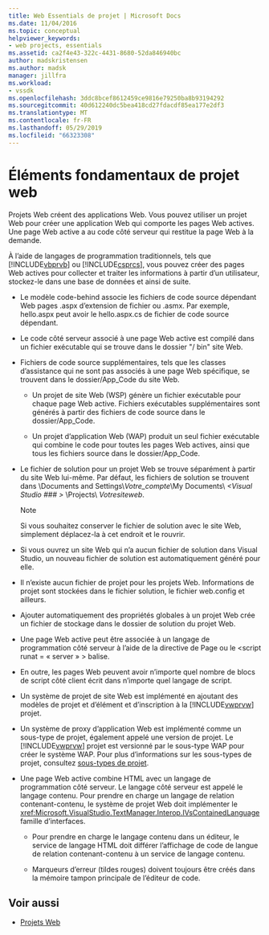 ```yaml
---
title: Web Essentials de projet | Microsoft Docs
ms.date: 11/04/2016
ms.topic: conceptual
helpviewer_keywords:
- web projects, essentials
ms.assetid: ca2f4e43-322c-4431-8680-52da846940bc
author: madskristensen
ms.author: madsk
manager: jillfra
ms.workload:
- vssdk
ms.openlocfilehash: 3ddc8bcef8612459ce9816e79250ba8b93194292
ms.sourcegitcommit: 40d612240dc5bea418cd27fdacdf85ea177e2df3
ms.translationtype: MT
ms.contentlocale: fr-FR
ms.lasthandoff: 05/29/2019
ms.locfileid: "66323308"
---
```

# <a name="web-project-essentials"></a>Éléments fondamentaux de projet web
Projets Web créent des applications Web. Vous pouvez utiliser un projet Web pour créer une application Web qui comporte les pages Web actives. Une page Web active a au code côté serveur qui restitue la page Web à la demande.

 À l’aide de langages de programmation traditionnels, tels que [!INCLUDE[vbprvb](../../code-quality/includes/vbprvb_md.md)] ou [!INCLUDE[csprcs](../../data-tools/includes/csprcs_md.md)], vous pouvez créer des pages Web actives pour collecter et traiter les informations à partir d’un utilisateur, stockez-le dans une base de données et ainsi de suite.

- Le modèle code-behind associe les fichiers de code source dépendant Web pages .aspx d’extension de fichier ou .asmx. Par exemple, hello.aspx peut avoir le hello.aspx.cs de fichier de code source dépendant.

- Le code côté serveur associé à une page Web active est compilé dans un fichier exécutable qui se trouve dans le dossier "/ bin" site Web.

- Fichiers de code source supplémentaires, tels que les classes d’assistance qui ne sont pas associés à une page Web spécifique, se trouvent dans le dossier/App_Code du site Web.

  - Un projet de site Web (WSP) génère un fichier exécutable pour chaque page Web active. Fichiers exécutables supplémentaires sont générés à partir des fichiers de code source dans le dossier/App_Code.

  - Un projet d’application Web (WAP) produit un seul fichier exécutable qui combine le code pour toutes les pages Web actives, ainsi que tous les fichiers source dans le dossier/App_Code.

- Le fichier de solution pour un projet Web se trouve séparément à partir du site Web lui-même. Par défaut, les fichiers de solution se trouvent dans \Documents and Settings\\*Votre_compte*\My Documents\\ *\<Visual Studio ### >* \Projects\\ *Votresiteweb*.

  > [!NOTE]
  > Si vous souhaitez conserver le fichier de solution avec le site Web, simplement déplacez-la à cet endroit et le rouvrir.

- Si vous ouvrez un site Web qui n’a aucun fichier de solution dans Visual Studio, un nouveau fichier de solution est automatiquement généré pour elle.

- Il n’existe aucun fichier de projet pour les projets Web. Informations de projet sont stockées dans le fichier solution, le fichier web.config et ailleurs.

- Ajouter automatiquement des propriétés globales à un projet Web crée un fichier de stockage dans le dossier de solution du projet Web.

- Une page Web active peut être associée à un langage de programmation côté serveur à l’aide de la directive de Page ou le \<script runat = « server » > balise.

- En outre, les pages Web peuvent avoir n’importe quel nombre de blocs de script côté client écrit dans n’importe quel langage de script.

- Un système de projet de site Web est implémenté en ajoutant des modèles de projet et d’élément et d’inscription à la [!INCLUDE[vwprvw](../../extensibility/internals/includes/vwprvw_md.md)] projet.

- Un système de proxy d’application Web est implémenté comme un sous-type de projet, également appelé une version de projet. Le [!INCLUDE[vwprvw](../../extensibility/internals/includes/vwprvw_md.md)] projet est versionné par le sous-type WAP pour créer le système WAP. Pour plus d’informations sur les sous-types de projet, consultez [sous-types de projet](../../extensibility/internals/project-subtypes.md).

- Une page Web active combine HTML avec un langage de programmation côté serveur. Le langage côté serveur est appelé le langage contenu. Pour prendre en charge un langage de relation contenant-contenu, le système de projet Web doit implémenter le <xref:Microsoft.VisualStudio.TextManager.Interop.IVsContainedLanguage> famille d’interfaces.

  - Pour prendre en charge le langage contenu dans un éditeur, le service de langage HTML doit différer l’affichage de code de langue de relation contenant-contenu à un service de langage contenu.

  - Marqueurs d’erreur (tildes rouges) doivent toujours être créés dans la mémoire tampon principale de l’éditeur de code.

## <a name="see-also"></a>Voir aussi
- [Projets Web](../../extensibility/internals/web-projects.md)